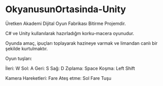 # OkyanusunOrtasinda-Unity
 Üretken Akademi Dijital Oyun Fabrikası Bitirme Projemdir.

C# ve Unity kullanılarak hazırladığm korku-macera oyunudur.

Oyunda amaç, ipuçları toplayarak hazineye varmak ve limandan canlı bir şekilde kurtulmaktır.

Oyun tuşları:

İleri: W
Sol: A
Geri: S
Sağ: D
Zıplama: Space
Koşma: Left Shift

Kamera Hareketleri: Fare
Ateş etme: Sol Fare Tuşu
